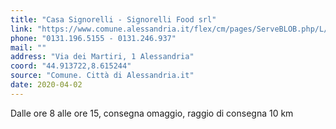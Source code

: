 ```yaml
---
title: "Casa Signorelli - Signorelli Food srl"
link: "https://www.comune.alessandria.it/flex/cm/pages/ServeBLOB.php/L/IT/IDPagina/2069"
phone: "0131.196.5155 - 0131.246.937"
mail: ""
address: "Via dei Martiri, 1 Alessandria"
coord: "44.913722,8.615244"
source: "Comune. Città di Alessandria.it"
date: 2020-04-02
---
```


Dalle ore 8 alle ore 15, consegna omaggio, raggio di consegna 10 km
